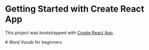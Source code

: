 # Getting Started with Create React App

This project was bootstrapped with [Create React App](https://github.com/facebook/create-react-app).

#   W o r d     V o c a b   f o r   b e g i n n e r s 
 
 
